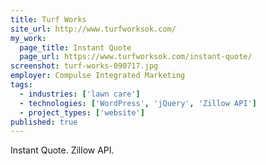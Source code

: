 ```yaml
---
title: Turf Works
site_url: http://www.turfworksok.com/
my_work:
  page_title: Instant Quote
  page_url: https://www.turfworksok.com/instant-quote/  
screenshot: turf-works-090717.jpg
employer: Compulse Integrated Marketing
tags:
  - industries: ['lawn care']
  - technologies: ['WordPress', 'jQuery', 'Zillow API']
  - project_types: ['website']
published: true
---
```


Instant Quote. Zillow API.
